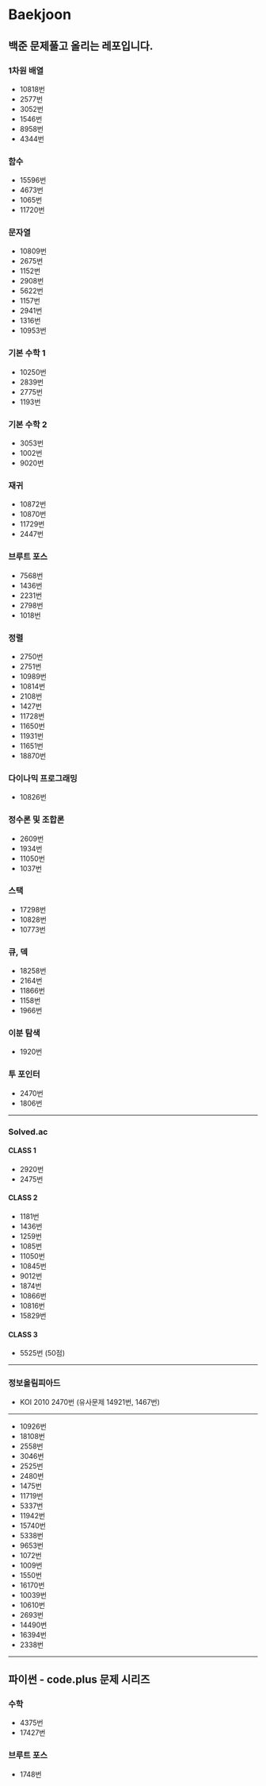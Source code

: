 # Baekjoon
## 백준 문제풀고 올리는 레포입니다.

### 1차원 배열
* 10818번
* 2577번
* 3052번
* 1546번
* 8958번
* 4344번
### 함수
* 15596번
* 4673번
* 1065번
* 11720번
### 문자열
* 10809번
* 2675번
* 1152번
* 2908번
* 5622번
* 1157번
* 2941번
* 1316번
* 10953번
### 기본 수학 1
* 10250번
* 2839번
* 2775번
* 1193번
### 기본 수학 2
* 3053번
* 1002번
* 9020번
### 재귀
* 10872번
* 10870번
* 11729번
* 2447번
### 브루트 포스
* 7568번
* 1436번
* 2231번
* 2798번
* 1018번
### 정렬
* 2750번
* 2751번
* 10989번
* 10814번
* 2108번
* 1427번
* 11728번
* 11650번
* 11931번
* 11651번
* 18870번
### 다이나믹 프로그래밍
* 10826번
### 정수론 및 조합론
* 2609번
* 1934번
* 11050번
* 1037번
### 스택
* 17298번
* 10828번
* 10773번
### 큐, 덱
* 18258번
* 2164번
* 11866번
* 1158번
* 1966번
### 이분 탐색
* 1920번
### 투 포인터
* 2470번
* 1806번
********************
### Solved.ac
#### CLASS 1
* 2920번
* 2475번
#### CLASS 2
* 1181번
* 1436번
* 1259번
* 1085번
* 11050번
* 10845번
* 9012번
* 1874번
* 10866번
* 10816번
* 15829번
#### CLASS 3
* 5525번 (50점)
********************
### 정보올림피아드
* KOI 2010 2470번 (유사문제 14921번, 1467번)
********************
* 10926번
* 18108번
* 2558번
* 3046번
* 2525번
* 2480번
* 1475번
* 11719번
* 5337번
* 11942번
* 15740번
* 5338번
* 9653번
* 1072번
* 1009번
* 1550번
* 16170번
* 10039번
* 10610번
* 2693번
* 14490번
* 16394번
* 2338번
**********************
## 파이썬 - code.plus 문제 시리즈
### 수학
* 4375번
* 17427번
### 브루트 포스
* 1748번
